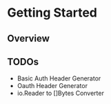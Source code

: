 # Getting Started
 
## Overview
## TODOs
* Basic Auth Header Generator
* Oauth Header Generator
* io.Reader to []Bytes Converter